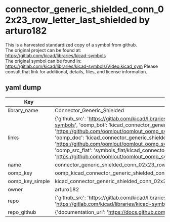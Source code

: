 # connector_generic_shielded_conn_02x23_row_letter_last_shielded by arturo182  
This is a harvested standardized copy of a symbol from github.  
The original project can be found at:  
https://gitlab.com/kicad/libraries/kicad-symbols  
The original symbol can be found in:
https://gitlab.com/kicad/libraries/kicad-symbols/Video.kicad_sym
Please consult that link for additional, details, files, and license information.  
## yaml dump  
| Key | Value |  
| --- | --- |  
| library_name | Connector_Generic_Shielded |  
| links | {'github_src': 'https://gitlab.com/kicad/libraries/kicad-symbols/Video.kicad_sym', 'github_src_repo': 'https://gitlab.com/kicad/libraries/kicad-symbols', 'oomp_bot': 'kicad_connector_generic_shielded_conn_02x23_row_letter_last_shielded/working', 'oomp_bot_github': 'https://github.com/oomlout/oomlout_oomp_symbol_bot/tree/main/kicad_connector_generic_shielded_conn_02x23_row_letter_last_shielded/working', 'oomp_doc': 'kicad_connector_generic_shielded_conn_02x23_row_letter_last_shielded/working', 'oomp_doc_github': 'https://github.com/oomlout/oomlout_oomp_symbol_doc/tree/main/kicad_connector_generic_shielded_conn_02x23_row_letter_last_shielded/working', 'oomp_src_flat': 'symbols_flat/kicad_connector_generic_shielded_conn_02x23_row_letter_last_shielded/working', 'oomp_src_flat_github': 'https://github.com/oomlout/oomlout_oomp_symbol_src/tree/main/kicad_connector_generic_shielded_conn_02x23_row_letter_last_shielded/working'} |  
| name | connector_generic_shielded_conn_02x23_row_letter_last_shielded |  
| oomp_key | oomp_kicad_connector_generic_shielded_conn_02x23_row_letter_last_shielded |  
| oomp_key_simple | kicad_connector_generic_shielded_conn_02x23_row_letter_last_shielded |  
| owner | arturo182 |  
| repo | {'github_src': 'https://gitlab.com/kicad/libraries/kicad-symbols/Video.kicad_sym', 'name': 'libraries/kicad-symbols', 'owner': 'kicad', 'url': 'https://gitlab.com/kicad/libraries/kicad-symbols'} |  
| repo_github | {'documentation_url': 'https://docs.github.com/rest/repos/repos#get-a-repository', 'message': 'Not Found'} |  

